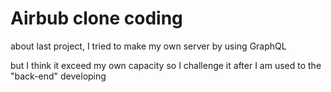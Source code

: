 # Airbub clone coding

about last project, I tried to make my own server by using GraphQL

but I think it exceed my own capacity so I challenge it after I am used to the "back-end" developing
